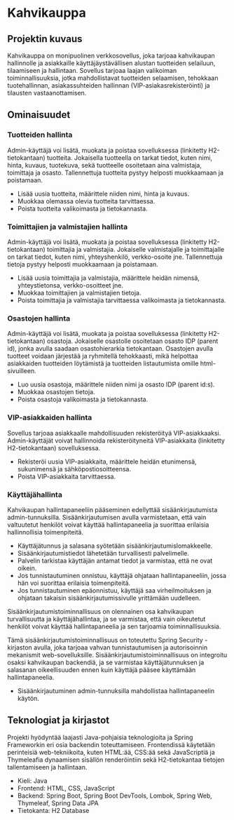 # Kahvikauppa

## Projektin kuvaus

Kahvikauppa on monipuolinen verkkosovellus, joka tarjoaa kahvikaupan hallinnolle ja asiakkaille käyttäjäystävällisen alustan tuotteiden selailuun, tilaamiseen ja hallintaan. Sovellus tarjoaa laajan valikoiman toiminnallisuuksia, jotka mahdollistavat tuotteiden selaamisen, tehokkaan tuotehallinnan, asiakassuhteiden hallinnan (VIP-asiakasrekisteröinti) ja tilausten vastaanottamisen.

## Ominaisuudet

### Tuotteiden hallinta

Admin-käyttäjä voi lisätä, muokata ja poistaa sovelluksessa (linkitetty H2-tietokantaan) tuotteita. Jokaisella tuotteella on tarkat tiedot, kuten nimi, hinta, kuvaus, tuotekuva, sekä tuotteelle osoitetaan aina valmistaja, toimittaja ja osasto. Tallennettuja tuotteita pystyy helposti muokkaamaan ja poistamaan.

- Lisää uusia tuotteita, määrittele niiden nimi, hinta ja kuvaus.
- Muokkaa olemassa olevia tuotteita tarvittaessa.
- Poista tuotteita valikoimasta ja tietokannasta.

### Toimittajien ja valmistajien hallinta

Admin-käyttäjä voi lisätä, muokata ja poistaa sovelluksessa (linkitetty H2-tietokantaan) toimittajia ja valmistajia. Jokaiselle valmistajalle ja toimittajalle on tarkat tiedot, kuten nimi, yhteyshenkilö, verkko-osoite jne. Tallennettuja tietoja pystyy helposti muokkaamaan ja poistamaan.

- Lisää uusia toimittajia ja valmistajia, määrittele heidän nimensä, yhteystietonsa, verkko-osoitteet jne.
- Muokkaa toimittajien ja valmistajien tietoja.
- Poista toimittajia ja valmistajia tarvittaessa valikoimasta ja tietokannasta.

### Osastojen hallinta

Admin-käyttäjä voi lisätä, muokata ja poistaa sovelluksessa (linkitetty H2-tietokantaan) osastoja. Jokaiselle osastolle osoitetaan osasto IDP (parent id), jonka avulla saadaan osastohierarkia tietokantaan. Osastojen avulla tuotteet voidaan järjestää ja ryhmitellä tehokkaasti, mikä helpottaa asiakkaiden tuotteiden löytämistä ja tuotteiden listautumista omille html-sivuilleen.

- Luo uusia osastoja, määrittele niiden nimi ja osasto IDP (parent id:s).
- Muokkaa osastojen tietoja.
- Poista osastoja valikoimasta ja tietokannasta.

### VIP-asiakkaiden hallinta

Sovellus tarjoaa asiakkaalle mahdollisuuden rekisteröityä VIP-asiakkaaksi. Admin-käyttäjät voivat hallinnoida rekisteröityneitä VIP-asiakkaita (linkitetty H2-tietokantaan) sovelluksessa.

- Rekisteröi uusia VIP-asiakkaita, määrittele heidän etunimensä, sukunimensä ja sähköpostiosoitteensa.
- Poista VIP-asiakkaita tarvittaessa.

### Käyttäjähallinta

Kahvikaupan hallintapaneeliin pääseminen edellyttää sisäänkirjautumista admin-tunnuksilla. Sisäänkirjautumisen avulla varmistetaan, että vain valtuutetut henkilöt voivat käyttää hallintapaneelia ja suorittaa erilaisia hallinnollisia toimenpiteitä.

- Käyttäjätunnus ja salasana syötetään sisäänkirjautumislomakkeelle.
- Sisäänkirjautumistiedot lähetetään turvallisesti palvelimelle.
- Palvelin tarkistaa käyttäjän antamat tiedot ja varmistaa, että ne ovat oikein.
- Jos tunnistautuminen onnistuu, käyttäjä ohjataan hallintapaneeliin, jossa hän voi suorittaa erilaisia toimenpiteitä.
- Jos tunnistautuminen epäonnistuu, käyttäjä saa virheilmoituksen ja ohjataan takaisin sisäänkirjautumissivulle yrittämään uudelleen.

Sisäänkirjautumistoiminnallisuus on olennainen osa kahvikaupan turvallisuutta ja käyttäjähallintaa, ja se varmistaa, että vain oikeutetut henkilöt voivat käyttää hallintapaneelia ja sen tarjoamia toiminnallisuuksia.

Tämä sisäänkirjautumistoiminnallisuus on toteutettu Spring Security -kirjaston avulla, joka tarjoaa vahvan tunnistautumisen ja autorisoinnin mekanismit web-sovelluksille. Sisäänkirjautumistoiminnallisuus on integroitu osaksi kahvikaupan backendiä, ja se varmistaa käyttäjätunnuksen ja salasanan oikeellisuuden ennen kuin käyttäjä pääsee käyttämään hallintapaneelia.

- Sisäänkirjautuminen admin-tunnuksilla mahdollistaa hallintapaneelin käytön.

## Teknologiat ja kirjastot

Projekti hyödyntää laajasti Java-pohjaisia teknologioita ja Spring Frameworkin eri osia backendin toteuttamiseen. Frontendissä käytetään perinteisiä web-tekniikoita, kuten HTML:ää, CSS:ää sekä JavaScriptiä ja Thymeleafia dynaamisen sisällön renderöintiin sekä H2-tietokantaa tietojen tallentamiseen ja hallintaan.

- Kieli: Java
- Frontend: HTML, CSS, JavaScript
- Backend: Spring Boot, Spring Boot DevTools, Lombok, Spring Web, Thymeleaf, Spring Data JPA
- Tietokanta: H2 Database
